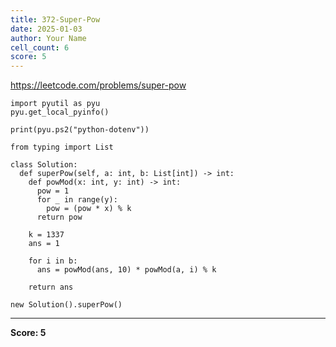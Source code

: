 ```yaml
---
title: 372-Super-Pow
date: 2025-01-03
author: Your Name
cell_count: 6
score: 5
---
```


https://leetcode.com/problems/super-pow


```
import pyutil as pyu
pyu.get_local_pyinfo()
```


```
print(pyu.ps2("python-dotenv"))
```


```
from typing import List
```


```
class Solution:
  def superPow(self, a: int, b: List[int]) -> int:
    def powMod(x: int, y: int) -> int:
      pow = 1
      for _ in range(y):
        pow = (pow * x) % k
      return pow

    k = 1337
    ans = 1

    for i in b:
      ans = powMod(ans, 10) * powMod(a, i) % k

    return ans
```


```
new Solution().superPow()
```


---
**Score: 5**